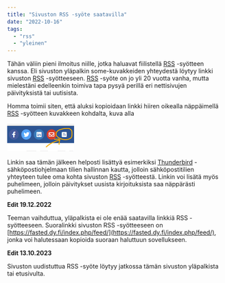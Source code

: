 ```yaml
---
title: "Sivuston RSS -syöte saatavilla"
date: "2022-10-16"
tags: 
  - "rss"
  - "yleinen"
---
```


Tähän väliin pieni ilmoitus niille, jotka haluavat fiilistellä [RSS](https://fi.wikipedia.org/wiki/RSS) -syötteen kanssa. Eli sivuston yläpalkin some-kuvakkeiden yhteydestä löytyy linkki sivuston [RSS](https://fi.wikipedia.org/wiki/RSS) -syötteeseen. [RSS](https://fi.wikipedia.org/wiki/RSS) -syöte on jo yli 20 vuotta vanha, mutta mielestäni edelleenkin toimiva tapa pysyä perillä eri nettisivujen päivityksistä tai uutisista.

Homma toimii siten, että aluksi kopioidaan linkki hiiren oikealla näppäimellä [RSS](https://fi.wikipedia.org/wiki/RSS) -syötteen kuvakkeen kohdalta, kuva alla

![](/images/sivuston-rss-syote-saatavilla/kuva1.png)

Linkin saa tämän jälkeen helposti lisättyä esimerkiksi [Thunderbird](https://www.thunderbird.net/fi/) -sähköpostiohjelmaan tilien hallinnan kautta, jolloin sähköpostitilien yhteyteen tulee oma kohta sivuston [RSS](https://fi.wikipedia.org/wiki/RSS) -syötteestä. Linkin voi lisätä myös puhelimeen, jolloin päivitykset uusista kirjoituksista saa näppärästi puhelimeen.

**Edit 19.12.2022**

Teeman vaihduttua, yläpalkista ei ole enää saatavilla linkkiä RSS -syötteeseen. Suoralinkki sivuston RSS -syötteeseen on [https://fasted.dy.fi/index.php/feed/](https://fasted.dy.fi/index.php/feed/), jonka voi halutessaan kopioida suoraan haluttuun sovellukseen.

**Edit 13.10.2023**

Sivuston uudistuttua RSS -syöte löytyy jatkossa tämän sivuston yläpalkista tai etusivulta.
